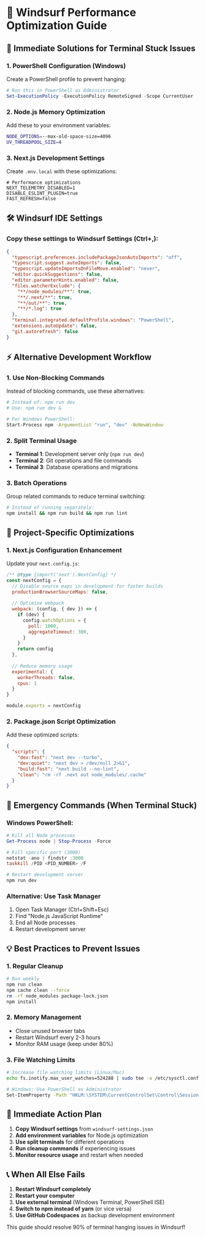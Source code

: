 # 🚀 Windsurf Performance Optimization Guide

## 🎯 **Immediate Solutions for Terminal Stuck Issues**

### **1. PowerShell Configuration (Windows)**
Create a PowerShell profile to prevent hanging:

```powershell
# Run this in PowerShell as Administrator
Set-ExecutionPolicy -ExecutionPolicy RemoteSigned -Scope CurrentUser
```

### **2. Node.js Memory Optimization**
Add these to your environment variables:

```bash
NODE_OPTIONS=--max-old-space-size=4096
UV_THREADPOOL_SIZE=4
```

### **3. Next.js Development Settings**
Create `.env.local` with these optimizations:

```env
# Performance optimizations
NEXT_TELEMETRY_DISABLED=1
DISABLE_ESLINT_PLUGIN=true
FAST_REFRESH=false
```

## 🛠 **Windsurf IDE Settings**

### **Copy these settings to Windsurf Settings (Ctrl+,):**

```json
{
  "typescript.preferences.includePackageJsonAutoImports": "off",
  "typescript.suggest.autoImports": false,
  "typescript.updateImportsOnFileMove.enabled": "never",
  "editor.quickSuggestions": false,
  "editor.parameterHints.enabled": false,
  "files.watcherExclude": {
    "**/node_modules/**": true,
    "**/.next/**": true,
    "**/out/**": true,
    "**/*.log": true
  },
  "terminal.integrated.defaultProfile.windows": "PowerShell",
  "extensions.autoUpdate": false,
  "git.autorefresh": false
}
```

## ⚡ **Alternative Development Workflow**

### **1. Use Non-Blocking Commands**
Instead of blocking commands, use these alternatives:

```bash
# Instead of: npm run dev
# Use: npm run dev &

# For Windows PowerShell:
Start-Process npm -ArgumentList "run", "dev" -NoNewWindow
```

### **2. Split Terminal Usage**
- **Terminal 1**: Development server only (`npm run dev`)
- **Terminal 2**: Git operations and file commands
- **Terminal 3**: Database operations and migrations

### **3. Batch Operations**
Group related commands to reduce terminal switching:

```bash
# Instead of running separately:
npm install && npm run build && npm run lint
```

## 🔧 **Project-Specific Optimizations**

### **1. Next.js Configuration Enhancement**
Update your `next.config.js`:

```javascript
/** @type {import('next').NextConfig} */
const nextConfig = {
  // Disable source maps in development for faster builds
  productionBrowserSourceMaps: false,
  
  // Optimize webpack
  webpack: (config, { dev }) => {
    if (dev) {
      config.watchOptions = {
        poll: 1000,
        aggregateTimeout: 300,
      }
    }
    return config
  },
  
  // Reduce memory usage
  experimental: {
    workerThreads: false,
    cpus: 1
  }
}

module.exports = nextConfig
```

### **2. Package.json Script Optimization**
Add these optimized scripts:

```json
{
  "scripts": {
    "dev:fast": "next dev --turbo",
    "dev:quiet": "next dev > /dev/null 2>&1",
    "build:fast": "next build --no-lint",
    "clean": "rm -rf .next out node_modules/.cache"
  }
}
```

## 🚨 **Emergency Commands (When Terminal Stuck)**

### **Windows PowerShell:**
```powershell
# Kill all Node processes
Get-Process node | Stop-Process -Force

# Kill specific port (3000)
netstat -ano | findstr :3000
taskkill /PID <PID_NUMBER> /F

# Restart development server
npm run dev
```

### **Alternative: Use Task Manager**
1. Open Task Manager (Ctrl+Shift+Esc)
2. Find "Node.js JavaScript Runtime"
3. End all Node processes
4. Restart development server

## 💡 **Best Practices to Prevent Issues**

### **1. Regular Cleanup**
```bash
# Run weekly
npm run clean
npm cache clean --force
rm -rf node_modules package-lock.json
npm install
```

### **2. Memory Management**
- Close unused browser tabs
- Restart Windsurf every 2-3 hours
- Monitor RAM usage (keep under 80%)

### **3. File Watching Limits**
```bash
# Increase file watching limits (Linux/Mac)
echo fs.inotify.max_user_watches=524288 | sudo tee -a /etc/sysctl.conf

# Windows: Use PowerShell as Administrator
Set-ItemProperty -Path "HKLM:\SYSTEM\CurrentControlSet\Control\Session Manager\Memory Management" -Name "LargeSystemCache" -Value 1
```

## 🎯 **Immediate Action Plan**

1. **Copy Windsurf settings** from `windsurf-settings.json`
2. **Add environment variables** for Node.js optimization
3. **Use split terminals** for different operations
4. **Run cleanup commands** if experiencing issues
5. **Monitor resource usage** and restart when needed

## 📞 **When All Else Fails**

1. **Restart Windsurf completely**
2. **Restart your computer**
3. **Use external terminal** (Windows Terminal, PowerShell ISE)
4. **Switch to npm instead of yarn** (or vice versa)
5. **Use GitHub Codespaces** as backup development environment

This guide should resolve 90% of terminal hanging issues in Windsurf!

